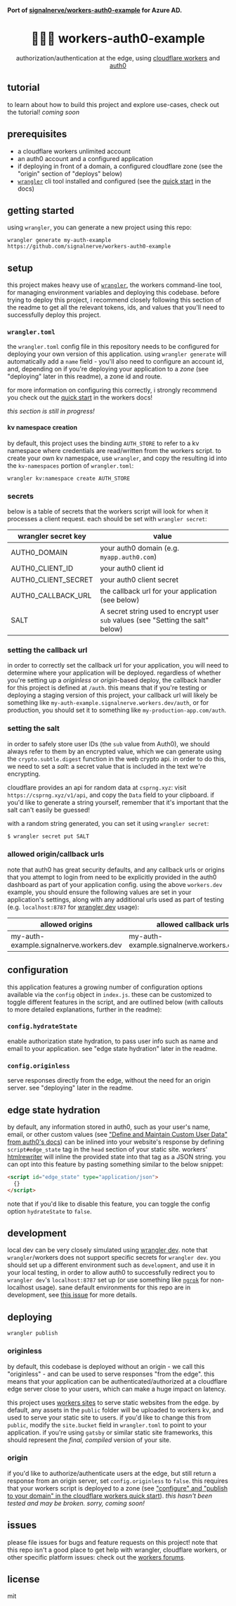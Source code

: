 **Port of [signalnerve/workers-auth0-example](https://github.com/signalnerve/workers-auth0-example) for Azure AD.**

<div align="center">
<h1>🔐🙅‍♀️ workers-auth0-example</h1>
<p>authorization/authentication at the edge, using <a href="https://workers.dev">cloudflare workers</a> and <a href="https://auth0.com">auth0</a></p>
</div>

## tutorial

to learn about how to build this project and explore use-cases, check out the tutorial! _coming soon_

## prerequisites

- a cloudflare workers unlimited account
- an auth0 account and a configured application
- if deploying in front of a domain, a configured cloudflare zone (see the "origin" section of "deploys" below)
- [`wrangler`][wrangler] cli tool installed and configured (see the [quick start][quick start] in the docs)

## getting started

using `wrangler`, you can generate a new project using this repo:

`wrangler generate my-auth-example https://github.com/signalnerve/workers-auth0-example`

## setup

this project makes heavy use of [`wrangler`][wrangler], the workers command-line tool, for managing environment variables and deploying this codebase. before trying to deploy this project, i recommend closely following this section of the readme to get all the relevant tokens, ids, and values that you'll need to successfully deploy this project.

### `wrangler.toml`

the `wrangler.toml` config file in this repository needs to be configured for deploying your own version of this application. using `wrangler generate` will automatically add a `name` field - you'll also need to configure an account id, and, depending on if you're deploying your application to a _zone_ (see "deploying" later in this readme), a zone id and route.

for more information on configuring this correctly, i strongly recommend you check out the [quick start][quick start] in the workers docs!

_this section is still in progress!_

#### kv namespace creation

by default, this project uses the binding `AUTH_STORE` to refer to a kv namespace where credentials are read/written from the workers script. to create your own kv namespace, use `wrangler`, and copy the resulting id into the `kv-namespaces` portion of `wrangler.toml`:

```
wrangler kv:namespace create AUTH_STORE
```

### secrets

below is a table of secrets that the workers script will look for when it processes a client request. each should be set with `wrangler secret`:

| wrangler secret key | value                                                                            |
| ------------------- | -------------------------------------------------------------------------------- |
| AUTH0_DOMAIN        | your auth0 domain (e.g. `myapp.auth0.com`)                                       |
| AUTH0_CLIENT_ID     | your auth0 client id                                                             |
| AUTH0_CLIENT_SECRET | your auth0 client secret                                                         |
| AUTH0_CALLBACK_URL  | the callback url for your application (see below)                                |
| SALT                | A secret string used to encrypt user `sub` values (see "Setting the salt" below) |

### setting the callback url

in order to correctly set the callback url for your application, you will need to determine where your application will be deployed. regardless of whether you're setting up a _originless_ or _origin_-based deploy, the callback handler for this project is defined at `/auth`. this means that if you're testing or deploying a staging version of this project, your callback url will likely be something like `my-auth-example.signalnerve.workers.dev/auth`, or for production, you should set it to something like `my-production-app.com/auth`.

### setting the salt

in order to safely store user IDs (the `sub` value from Auth0), we should always refer to them by an encrypted value, which we can generate using the `crypto.subtle.digest` function in the web crypto api. in order to do this, we need to set a _salt_: a secret value that is included in the text we're encrypting.

cloudflare provides an api for random data at `csprng.xyz`: visit `https://csprng.xyz/v1/api`, and copy the `Data` field to your clipboard. if you'd like to generate a string yourself, remember that it's important that the salt can't easily be guessed!

with a random string generated, you can set it using `wrangler secret`:

```sh
$ wrangler secret put SALT
```

### allowed origin/callback urls

note that auth0 has great security defaults, and any callback urls or origins that you attempt to login from need to be explicitly provided in the auth0 dashboard as part of your application config. using the above `workers.dev` example, you should ensure the following values are set in your application's settings, along with any additional urls used as part of testing (e.g. `localhost:8787` for [wrangler dev][wrangler dev] usage):

| allowed origins                         | allowed callback urls                        |
| --------------------------------------- | -------------------------------------------- |
| my-auth-example.signalnerve.workers.dev | my-auth-example.signalnerve.workers.dev/auth |

## configuration

this application features a growing number of configuration options available via the `config` object in `index.js`. these can be customized to toggle different features in the script, and are outlined below (with callouts to more detailed explanations, further in the readme):

### `config.hydrateState`

enable authorization state hydration, to pass user info such as name and email to your application. see "edge state hydration" later in the readme.

### `config.originless`

serve responses directly from the edge, without the need for an origin server. see "deploying" later in the readme.

## edge state hydration

by default, any information stored in auth0, such as your user's name, email, or other custom values (see ["Define and Maintain Custom User Data" from auth0's docs][auth0 custom data]) can be inlined into your website's response by defining `script#edge_state` tag in the `head` section of your static site. workers' [htmlrewriter][htmlrewriter] will inline the provided state into that tag as a JSON string. you can opt into this feature by pasting something similar to the below snippet:

```html
<script id="edge_state" type="application/json">
  {}
</script>
```

note that if you'd like to disable this feature, you can toggle the config option `hydrateState` to `false`.

## development

local dev can be very closely simulated using [wrangler dev][wrangler dev]. note that `wrangler`/workers does not support specific secrets for `wrangler dev`. you should set up a different environment such as `development`, and use it in your local testing, in order to allow auth0 to successfully redirect you to `wrangler dev`'s `localhost:8787` set up (or use something like [`ngrok`][ngrok] for non-localhost usage). sane default environments for this repo are in development, see [this issue](https://github.com/signalnerve/workers-auth0-example/issues/4) for more details.

## deploying

`wrangler publish`

### originless

by default, this codebase is deployed without an origin - we call this "originless" - and can be used to serve responses "from the edge". this means that your application can be authenticated/authorized at a cloudflare edge server close to your users, which can make a huge impact on latency.

this project uses [workers sites][workers sites] to serve static websites from the edge. by default, any assets in the `public` folder will be uploaded to workers kv, and used to serve your static site to users. if you'd like to change this from `public`, modify the `site.bucket` field in `wrangler.toml` to point to your application. if you're using `gatsby` or similar static site frameworks, this should represent the _final, compiled_ version of your site.

### origin

if you'd like to authorize/authenticate users at the edge, but still return a response from an origin server, set `config.originless` to `false`. this requires that your workers script is deployed to a zone (see ["configure" and "publish to your domain" in the cloudflare workers quick start][quick start]). _this hasn't been tested and may be broken. sorry, coming soon!_

## issues

please file issues for bugs and feature requests on this project! note that this repo isn't a good place to get help with wrangler, cloudflare workers, or other specific platform issues: check out the [workers forums](https://community.cloudflare.com/c/developers/workers/40).

## license

mit

[auth0 custom data]: https://auth0.com/docs/microsites/manage-users/define-maintain-custom-user-data
[htmlrewriter]: https://developers.cloudflare.com/workers/reference/apis/html-rewriter/
[ngrok]: https://ngrok.com/
[quick start]: https://developers.cloudflare.com/workers/quickstart#configure
[workers sites]: https://developers.cloudflare.com/workers/sites
[wrangler]: https://github.com/cloudflare/wrangler
[wrangler dev]: https://github.com/cloudflare/wrangler#-dev
